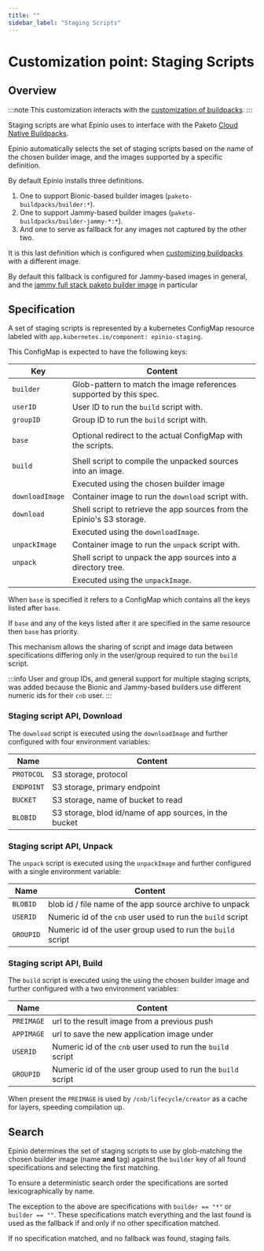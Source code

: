 ```yaml
---
title: ""
sidebar_label: "Staging Scripts"
---
```


# Customization point: Staging Scripts

## Overview

:::note
This customization interacts with the
[customization of buildpacks](staging.md).
:::

Staging scripts are what Epinio uses to interface with the
Paketo [Cloud Native Buildpacks](https://buildpacks.io/).

Epinio automatically selects the set of staging scripts based on the name of the chosen builder
image, and the images supported by a specific definition.

By default Epinio installs three definitions.

  1. One to support Bionic-based builder images (`paketo-buildpacks/builder:*`).
  2. One to support Jammy-based  builder images (`paketo-buildpacks/builder-jammy-*:*`).
  3. And one to serve as fallback for any images not captured by the other two.

It is this last definition which is configured when [customizing buildpacks](staging.md)
with a different image.

By default this fallback is configured for Jammy-based images in general, and the
[jammy full stack paketo builder image](https://github.com/paketo-buildpacks/builder-jammy-full)
in particular

## Specification

A set of staging scripts is represented by a kubernetes ConfigMap resource labeled
with `app.kubernetes.io/component: epinio-staging`.

This ConfigMap is expected to have the following keys:

|Key		|Content   |
|---		|---	   |
|`builder`	|Glob-pattern to match the image references supported by this spec.	|
|`userID`	|User ID to run the `build` script with.				|
|`groupID`	|Group ID to run the `build` script with.				|
|||
|`base`		|Optional redirect to the actual ConfigMap with the scripts.		|
|||
|`build`	|Shell script to compile the unpacked sources into an image.		|
|		|Executed using the chosen builder image      	      			|
|`downloadImage`|Container image to run the `download` script with.			|
|`download`	|Shell script to retrieve the app sources from the Epinio's S3 storage.	|
|		|Executed using the `downloadImage`.      	      			|
|`unpackImage`	|Container image to run the `unpack` script with.			|
|`unpack`	|Shell script to unpack the app sources into a directory tree.		|
|		|Executed using the `unpackImage`.      	      			|

When `base` is specified it refers to a ConfigMap which contains all the keys listed after `base`.

If `base` and any of the keys listed after it are specified in the same resource then `base` has
priority.

This mechanism allows the sharing of script and image data between specifications differing only in
the user/group required to run the `build` script.

:::info
User and group IDs, and general support for multiple staging scripts, was added because
the Bionic and Jammy-based builders use different numeric ids for their `cnb` user.
:::

### Staging script API, Download

The `download` script is executed using the `downloadImage` and further configured
with four environment variables:

|Name	  	|Content						|
|---	  	|---							|
|`PROTOCOL`	|S3 storage, protocol					|
|`ENDPOINT`	|S3 storage, primary endpoint				|
|`BUCKET`	|S3 storage, name of bucket to read			|
|`BLOBID`	|S3 storage, blod id/name of app sources, in the bucket	|

### Staging script API, Unpack

The `unpack` script is executed using the `unpackImage` and further configured
with a single environment variable:

|Name	  	|Content							|
|---	  	|---								|
|`BLOBID`	|blob id / file name of the app source archive to unpack	|
|`USERID`	|Numeric id of the `cnb` user used to run the `build` script	|
|`GROUPID`	|Numeric id of the user group used to run the `build` script	|

### Staging script API, Build

The `build` script is executed using the using the chosen builder image and further configured with
a two environment variables:

|Name	  	|Content					|
|---	  	|---						|
|`PREIMAGE`	|url to the result image from a previous push	|
|`APPIMAGE`	|url to save the new application image under	|
|`USERID`	|Numeric id of the `cnb` user used to run the `build` script	|
|`GROUPID`	|Numeric id of the user group used to run the `build` script	|

When present the `PREIMAGE` is used by `/cnb/lifecycle/creator` as a cache for layers,
speeding compilation up.

## Search

Epinio determines the set of staging scripts to use by glob-matching the chosen builder image (name
__and__ tag) against the `builder` key of all found specifications and selecting the first matching.

To ensure a deterministic search order the specifications are sorted lexicographically by name.

The exception to the above are specifications with `builder == "*"` or `builder == ""`.  These
specifications match everything and the last found is used as the fallback if and only if no other
specification matched.

If no specification matched, and no fallback was found, staging fails.
